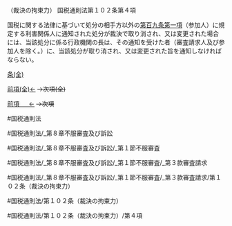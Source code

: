 （裁決の拘束力）
国税通則法第１０２条第４項

国税に関する法律に基づいて処分の相手方以外の[第百九条第一項](国税通則法＿＿＿＿＿第１０９条第１項)（参加人）に規定する利害関係人に通知された処分が裁決で取り消され、又は変更された場合には、当該処分に係る行政機関の長は、その通知を受けた者（審査請求人及び参加人を除く。）に、当該処分が取り消され、又は変更された旨を通知しなければならない。

[条(全)](国税通則法＿＿＿＿＿第１０２条_.md)

[前項(全)←](国税通則法＿＿＿＿＿第１０２条第３項_.md)  ~~→次項(全)~~

[前項 　 ←](国税通則法＿＿＿＿＿第１０２条第３項.md)  ~~→次項~~



#国税通則法

#国税通則法/_第８章不服審査及び訴訟

#国税通則法/_第８章不服審査及び訴訟/_第１節不服審査

#国税通則法/_第８章不服審査及び訴訟/_第１節不服審査/_第３款審査請求

#国税通則法/_第８章不服審査及び訴訟/_第１節不服審査/_第３款審査請求/第１０２条（裁決の拘束力）

#国税通則法/第１０２条（裁決の拘束力）

#国税通則法/第１０２条（裁決の拘束力）/第４項

